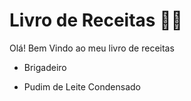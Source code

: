 # Livro de Receitas  :man_cook:

Olá! Bem Vindo ao meu livro de receitas

- Brigadeiro

- Pudim de Leite Condensado
